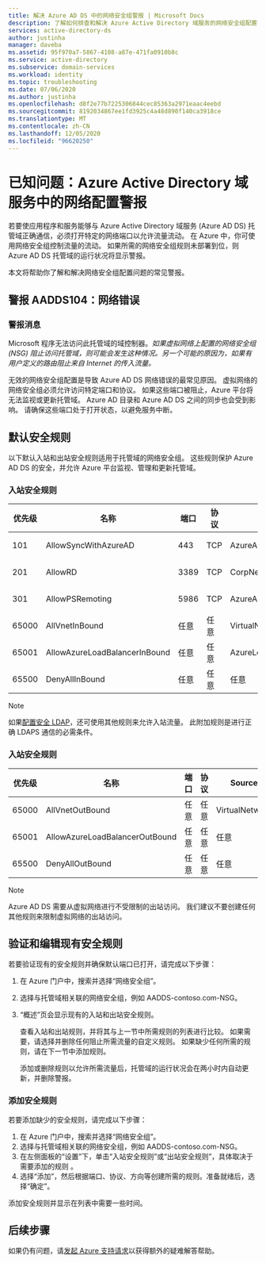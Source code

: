 ```yaml
---
title: 解决 Azure AD DS 中的网络安全组警报 | Microsoft Docs
description: 了解如何排查和解决 Azure Active Directory 域服务的网络安全组配置警报
services: active-directory-ds
author: justinha
manager: daveba
ms.assetid: 95f970a7-5867-4108-a87e-471fa0910b8c
ms.service: active-directory
ms.subservice: domain-services
ms.workload: identity
ms.topic: troubleshooting
ms.date: 07/06/2020
ms.author: justinha
ms.openlocfilehash: d8f2e77b7225306844cec85363a2971eaac4eebd
ms.sourcegitcommit: 8192034867ee1fd3925c4a48d890f140ca3918ce
ms.translationtype: MT
ms.contentlocale: zh-CN
ms.lasthandoff: 12/05/2020
ms.locfileid: "96620250"
---
```

# <a name="known-issues-network-configuration-alerts-in-azure-active-directory-domain-services"></a>已知问题：Azure Active Directory 域服务中的网络配置警报

若要使应用程序和服务能够与 Azure Active Directory 域服务 (Azure AD DS) 托管域正确通信，必须打开特定的网络端口以允许流量流动。 在 Azure 中，你可使用网络安全组控制流量的流动。 如果所需的网络安全组规则未部署到位，则 Azure AD DS 托管域的运行状况将显示警报。

本文将帮助你了解和解决网络安全组配置问题的常见警报。

## <a name="alert-aadds104-network-error"></a>警报 AADDS104：网络错误

### <a name="alert-message"></a>警报消息

Microsoft 程序无法访问此托管域的域控制器。*如果虚拟网络上配置的网络安全组 (NSG) 阻止访问托管域，则可能会发生这种情况。另一个可能的原因为，如果有用户定义的路由阻止来自 Internet 的传入流量。*

无效的网络安全组配置是导致 Azure AD DS 网络错误的最常见原因。 虚拟网络的网络安全组必须允许访问特定端口和协议。 如果这些端口被阻止，Azure 平台将无法监视或更新托管域。 Azure AD 目录和 Azure AD DS 之间的同步也会受到影响。 请确保这些端口处于打开状态，以避免服务中断。

## <a name="default-security-rules"></a>默认安全规则

以下默认入站和出站安全规则适用于托管域的网络安全组。 这些规则保护 Azure AD DS 的安全，并允许 Azure 平台监视、管理和更新托管域。

### <a name="inbound-security-rules"></a>入站安全规则

| 优先级 | 名称 | 端口 | 协议 | Source | 目标 | 操作 |
|----------|------|------|----------|--------|-------------|--------|
| 101      | AllowSyncWithAzureAD | 443 | TCP | AzureActiveDirectoryDomainServices | 任意 | 允许 |
| 201      | AllowRD | 3389 | TCP | CorpNetSaw | 任意 | 允许 |
| 301      | AllowPSRemoting | 5986| TCP | AzureActiveDirectoryDomainServices | 任意 | 允许 |
| 65000    | AllVnetInBound | 任意 | 任意 | VirtualNetwork | VirtualNetwork | 允许 |
| 65001    | AllowAzureLoadBalancerInBound | 任意 | 任意 | AzureLoadBalancer | 任意 | 允许 |
| 65500    | DenyAllInBound | 任意 | 任意 | 任意 | 任意 | 拒绝 |

> [!NOTE]
> 如果[配置安全 LDAP][configure-ldaps]，还可使用其他规则来允许入站流量。 此附加规则是进行正确 LDAPS 通信的必需条件。

### <a name="outbound-security-rules"></a>入站安全规则

| 优先级 | 名称 | 端口 | 协议 | Source | 目标 | 操作 |
|----------|------|------|----------|--------|-------------|--------|
| 65000    | AllVnetOutBound | 任意 | 任意 | VirtualNetwork | VirtualNetwork | 允许 |
| 65001    | AllowAzureLoadBalancerOutBound | 任意 | 任意 |  任意 | Internet | 允许 |
| 65500    | DenyAllOutBound | 任意 | 任意 | 任意 | 任意 | 拒绝 |

>[!NOTE]
> Azure AD DS 需要从虚拟网络进行不受限制的出站访问。 我们建议不要创建任何其他规则来限制虚拟网络的出站访问。

## <a name="verify-and-edit-existing-security-rules"></a>验证和编辑现有安全规则

若要验证现有的安全规则并确保默认端口已打开，请完成以下步骤：

1. 在 Azure 门户中，搜索并选择“网络安全组”。
1. 选择与托管域相关联的网络安全组，例如 AADDS-contoso.com-NSG。
1. “概述”页会显示现有的入站和出站安全规则。

    查看入站和出站规则，并将其与上一节中所需规则的列表进行比较。 如果需要，请选择并删除任何阻止所需流量的自定义规则。 如果缺少任何所需的规则，请在下一节中添加规则。

    添加或删除规则以允许所需流量后，托管域的运行状况会在两小时内自动更新，并删除警报。

### <a name="add-a-security-rule"></a>添加安全规则

若要添加缺少的安全规则，请完成以下步骤：

1. 在 Azure 门户中，搜索并选择“网络安全组”。
1. 选择与托管域相关联的网络安全组，例如 AADDS-contoso.com-NSG。
1. 在左侧面板的“设置”下，单击“入站安全规则”或“出站安全规则”，具体取决于需要添加的规则 。
1. 选择“添加”，然后根据端口、协议、方向等创建所需的规则。准备就绪后，选择“确定”。

添加安全规则并显示在列表中需要一些时间。

## <a name="next-steps"></a>后续步骤

如果仍有问题，请[发起 Azure 支持请求][azure-support]以获得额外的疑难解答帮助。

<!-- INTERNAL LINKS -->
[azure-support]: ../active-directory/fundamentals/active-directory-troubleshooting-support-howto.md
[configure-ldaps]: tutorial-configure-ldaps.md
